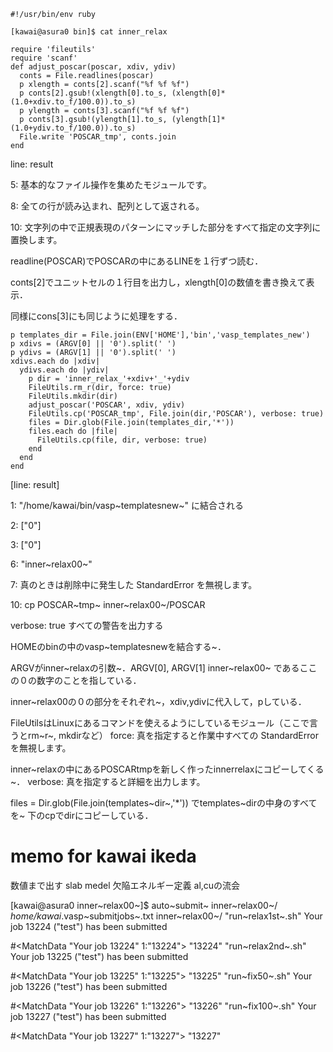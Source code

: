 ``` {.ruby}
#!/usr/bin/env ruby 

[kawai@asura0 bin]$ cat inner_relax

require 'fileutils'
require 'scanf'
def adjust_poscar(poscar, xdiv, ydiv)
  conts = File.readlines(poscar)
  p xlength = conts[2].scanf("%f %f %f")
  p conts[2].gsub!(xlength[0].to_s, (xlength[0]*(1.0+xdiv.to_f/100.0)).to_s)
  p ylength = conts[3].scanf("%f %f %f")
  p conts[3].gsub!(ylength[1].to_s, (ylength[1]*(1.0+ydiv.to_f/100.0)).to_s)
  File.write 'POSCAR_tmp', conts.join
end

```

line: result

5: 基本的なファイル操作を集めたモジュールです。

8: 全ての行が読み込まれ、配列として返される。

10:
文字列の中で正規表現のパターンにマッチした部分をすべて指定の文字列に置換します。

readline(POSCAR)でPOSCARの中にあるLINEを１行ずつ読む．

conts\[2\]でユニットセルの１行目を出力し，xlength\[0\]の数値を書き換えて表示．

同様にcons\[3\]にも同じように処理をする．

    p templates_dir = File.join(ENV['HOME'],'bin','vasp_templates_new')
    p xdivs = (ARGV[0] || '0').split(' ')
    p ydivs = (ARGV[1] || '0').split(' ')
    xdivs.each do |xdiv|
      ydivs.each do |ydiv|
        p dir = 'inner_relax_'+xdiv+'_'+ydiv
        FileUtils.rm_r(dir, force: true)
        FileUtils.mkdir(dir)
        adjust_poscar('POSCAR', xdiv, ydiv)
        FileUtils.cp('POSCAR_tmp', File.join(dir,'POSCAR'), verbose: true)
        files = Dir.glob(File.join(templates_dir,'*'))
        files.each do |file|
          FileUtils.cp(file, dir, verbose: true)
        end
      end
    end

\[line: result\]

1: "/home/kawai/bin/vasp~templatesnew~" に結合される

2: \["0"\]

3: \["0"\]

6: "inner~relax00~"

7: 真のときは削除中に発生した StandardError を無視します。

10: cp POSCAR~tmp~ inner~relax00~/POSCAR

verbose: true すべての警告を出力する

HOMEのbinの中のvasp~templatesnewを結合する~．

ARGVがinner~relaxの引数~．ARGV\[0\], ARGV\[1\] inner~relax00~
であるここの０の数字のことを指している．

inner~relax00の０の部分をそれぞれ~，xdiv,ydivに代入して，pしている．

FileUtilsはLinuxにあるコマンドを使えるようにしているモジュール（ここで言うとrm~r~,
mkdirなど） force: 真を指定すると作業中すべての StandardError
を無視します。

inner~relaxの中にあるPOSCARtmpを新しく作ったinnerrelaxにコピーしてくる~．
verbose: 真を指定すると詳細を出力します。

files = Dir.glob(File.join(templates~dir~,'\*'))
でtemplates~dirの中身のすべてを~ 下のcpでdirにコピーしている．

memo for kawai ikeda
====================

数値まで出す slab medel 欠陥エネルギー定義 al,cuの流会

\[kawai@asura0 inner~relax00~\]\$ auto~submit~ inner~relax00~/
*home/kawai*.vasp~submitjobs~.txt inner~relax00~/ "run~relax1st~.sh"
Your job 13224 ("test") has been submitted

\#&lt;MatchData "Your job 13224" 1:"13224"&gt; "13224"
"run~relax2nd~.sh" Your job 13225 ("test") has been submitted

\#&lt;MatchData "Your job 13225" 1:"13225"&gt; "13225" "run~fix50~.sh"
Your job 13226 ("test") has been submitted

\#&lt;MatchData "Your job 13226" 1:"13226"&gt; "13226" "run~fix100~.sh"
Your job 13227 ("test") has been submitted

\#&lt;MatchData "Your job 13227" 1:"13227"&gt; "13227"

